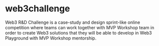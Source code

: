 # web3challenge
Web3 R&amp;D Challenge is a case-study and design sprint-like online competition where teams can work together with MVP Workshop team in order to create Web3 solutions that they will be able to develop in Web3 Playground with MVP Workshop mentorship.
